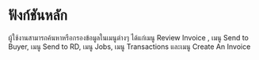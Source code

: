 # ฟังก์ชันหลัก

ผู้ใช้งานสามารถค้นหาหรือกรองข้อมูลในเมนูต่างๆ ได้แก่เมนู Review Invoice , เมนู Send to Buyer, เมนู Send to RD, เมนู Jobs, เมนู Transactions และเมนู Create An Invoice
